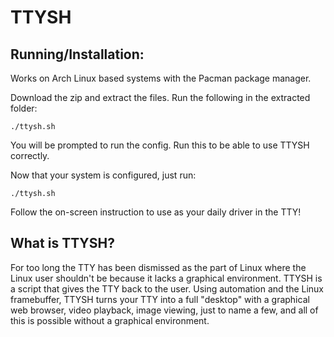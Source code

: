# TTYSH

## Running/Installation:

Works on Arch Linux based systems with the Pacman package manager. 

Download the zip and extract the files. Run the following in the extracted folder:

```
./ttysh.sh
```

You will be prompted to run the config. Run this to be able to use TTYSH correctly.

Now that your system is configured, just run:

```
./ttysh.sh
```

Follow the on-screen instruction to use as your daily driver in the TTY!

## What is TTYSH?

For too long the TTY has been dismissed as the part of Linux where the Linux user shouldn't be because it lacks a graphical environment. TTYSH is a script that gives the TTY back to the user. Using automation and the Linux framebuffer, TTYSH turns your TTY into a full "desktop" with a graphical web browser, video playback, image viewing, just to name a few, and all of this is possible without a graphical environment.
